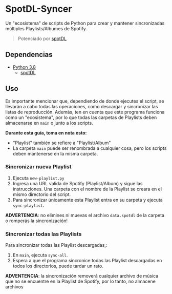 # SpotDL-Syncer

Un "ecosistema" de scripts de Python para crear y mantener sincronizadas múltiples Playlists/Albumes de Spotify.

> Potenciado por [spotDL](https://github.com/spotDL/spotify-downloader)

## Dependencias

- [Python 3.8](https://www.python.org/downloads/)
	- [spotDL](https://github.com/spotDL/spotify-downloader)

## Uso

Es importante mencionar que, dependiendo de donde ejecutes el script, se llevarán a cabo todas las operaciones, como descargar y sincronizar las listas de reproducción. Además, ten en cuenta que este programa funciona como un "ecosistema", por lo que todas las carpetas de Playlists deben almacenarse en `main` o junto a los scripts.

**Durante esta guía, toma en nota esto:**

-   "Playlist" también se refiere a "Playlist/Album"
-   La carpeta `main` puede ser renombrada a cualquier cosa, pero los scripts deben mantenerse en la misma carpeta.

### Sincronizar nueva Playlist

1. Ejecuta `new-playlist.py`
2. Ingresa una URL valida de Spotify (Playlist/Album) y sigue las instrucciones. Una carpeta con el nombre de la Playlist se creara en el mismo directorio del script.
3. Para sincronizar únicamente esta Playlist entra en su carpeta y ejecuta `sync-playlist`.

**ADVERTENCIA**: no elimines ni muevas el archivo `data.spotdl` de la carpeta o romperás la sincronización!

### Sincronizar todas las Playlists

Para sincronizar todas las Playlist descargadas,:

1. En `main`, ejecuta `sync-all`.
2. Espera a que el programa sincronice todas las Playlist descargadas en todos los directorios, puede tardar un rato.

**ADVENTENCIA**: la sincronización removerá cualquier archivo de música que no se encuentre en la Playlist de Spotify, por lo tanto, no almacene archivos 